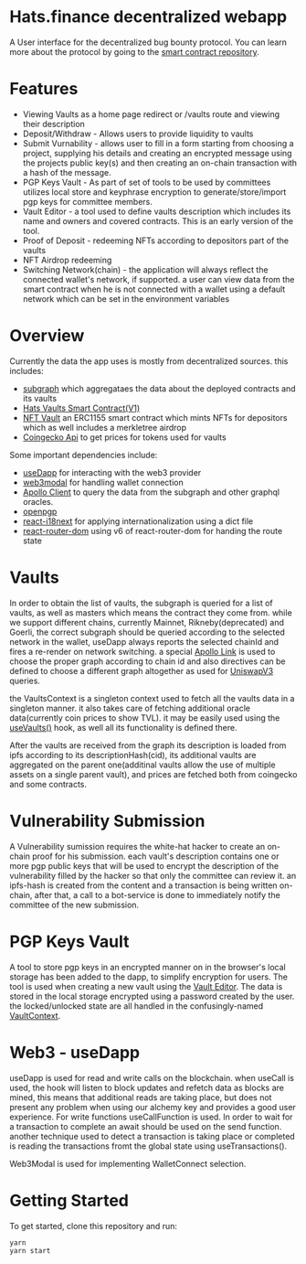 # Hats.finance decentralized webapp
A User interface for the decentralized bug bounty protocol. You can learn more about the protocol by going to the [smart contract repository](https://github.com/hats-finance/hats-contracts).
# Features
- Viewing Vaults as a home page redirect or /vaults route and viewing their description 
- Deposit/Withdraw - Allows users to provide liquidity to vaults
- Submit Vurnability - allows user to fill in a form starting from choosing a project, supplying his details and creating an encrypted message using the projects public key(s) and then creating an on-chain transaction with a hash of the message.
- PGP Keys Vault - As part of set of tools to be used by committees utilizes local store and keyphrase encryption to generate/store/import pgp keys for committee members.
- Vault Editor - a tool used to define vaults description which includes its name and owners and covered contracts. This is an early version of the tool.
- Proof of Deposit - redeeming NFTs according to depositors part of the vaults
- NFT Airdrop redeeming
- Switching Network(chain) - the application will always reflect the connected wallet's network, if supported. a user can view data from the smart contract when he is not connected with a wallet using a default network which can be set in the environment variables
# Overview
Currently the data the app uses is mostly from decentralized sources. this includes:

- [subgraph](https://github.com/hats-finance/subgraph-v2) which aggregataes the data about the deployed contracts and its vaults
- [Hats Vaults Smart Contract(V1)](https://github.com/hats-finance/hats-contracts)
- [NFT Vault](https://github.com/hats-finance/vault_nft/tree/tree-updates) an ERC1155 smart contract which mints NFTs for depositors which as well includes a merkletree airdrop
- [Coingecko Api](https://www.coingecko.com/en/api/documentation) to get prices for tokens used for vaults

Some important dependencies include:

- [useDapp](https://github.dev/TrueFiEng/useDApp) for interacting with the web3 provider
- [web3modal](https://github.com/WalletConnect/web3modal) for handling wallet connection
- [Apollo Client](https://github.com/apollographql/apollo-client) to query the data from the subgraph and other graphql oracles.
- [openpgp](https://github.com/openpgpjs/openpgpjs)
- [react-i18next](https://github.com/i18next/react-i18next) for applying internationalization using a dict file
- [react-router-dom](https://reactrouter.com/) using v6 of react-router-dom for handing the route state
# Vaults
In order to obtain the list of vaults, the subgraph is queried for a list of vaults, as well as masters which means the contract they come from. while we support different chains, currently Mainnet, Rikneby(deprecated) and Goerli, the correct subgraph should be queried according to the selected network in the wallet, useDapp always reports the selected chainId and fires a re-render on network switching. a special [Apollo Link](src/config/apollo.ts) is used to choose the proper graph according to chain id and also directives can be defined to choose a different graph altogether as used for [UniswapV3](src/graphql/uniswap.ts) queries.

the VaultsContext is a singleton context used to fetch all the vaults data in a singleton manner. it also takes care of fetching additional oracle data(currently coin prices to show TVL). it may be easily used using the [useVaults()](src/hooks/useVaults.tsx) hook, as well all its functionality is defined there.

After the vaults are received from the graph its description is loaded from ipfs according to its descriptionHash(cid), its additional vaults are aggregated on the parent one(additinal vaults allow the use of multiple assets on a single parent vault), and prices are fetched both from coingecko and some contracts.

# Vulnerability Submission
A Vulnerability sumission requires the white-hat hacker to create an on-chain proof for his submission. each vault's description contains one or more pgp public keys that will be used to encrypt the description of the vulnerability filled by the hacker so that only the committee can review it. an ipfs-hash is created from the content and a transaction is being written on-chain, after that, a call to a bot-service is done to immediately notify the committee of the new submission.
# PGP Keys Vault
A tool to store pgp keys in an encrypted manner on in the browser's local storage has been added to the dapp, to simplify encryption for users. The tool is used when creating a new vault using the [Vault Editor](src/components/VaultEditor/VaultEditor.tsx). The data is stored in the local storage encrypted using a password created by the user. the locked/unlocked state are all handled in the confusingly-named [VaultContext](src/components/CommitteeTools/store.tsx).
# Web3 - useDapp
useDapp is used for read and write calls on the blockchain.  when useCall is used, the hook will listen to block updates and refetch data as blocks are mined, this means that additional reads are taking place, but does not present any problem when using our alchemy key and provides a good user experience. For write functions useCallFunction is used. In order to wait for a transaction to complete an await should be used on the send function. another technique used to detect a transaction is taking place or completed is reading the transactions fromt the global state using useTransactions().

Web3Modal is used for implementing WalletConnect selection.
# Getting Started
To get started, clone this repository and run:

```
yarn
yarn start
```
